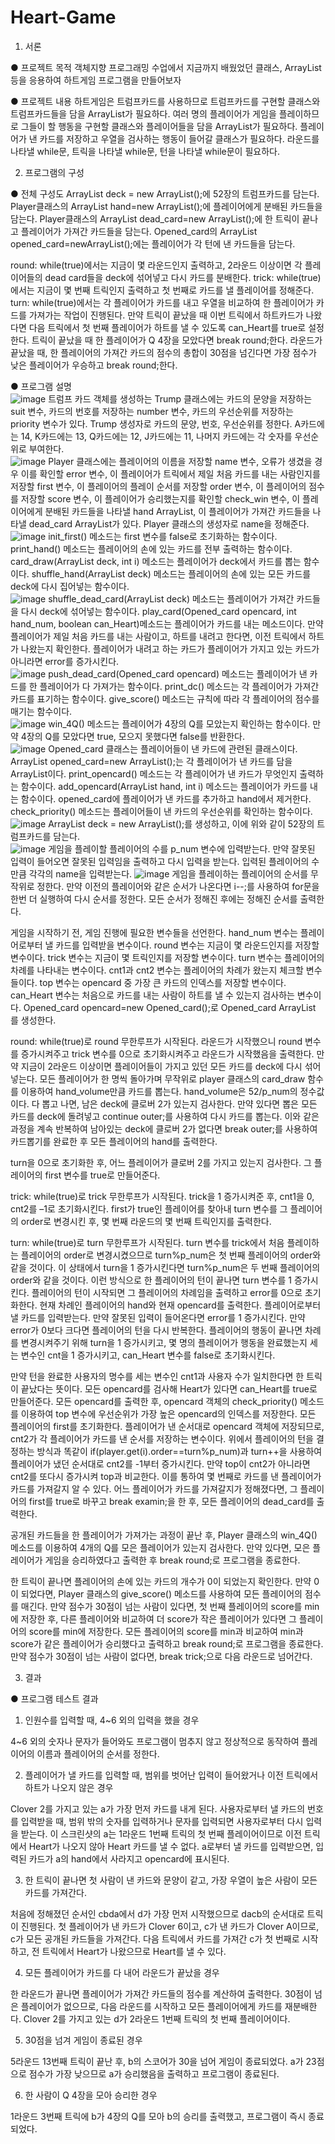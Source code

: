 # Heart-Game
1. 서론

● 프로젝트 목적
객체지향 프로그래밍 수업에서 지금까지 배웠었던 클래스, ArrayList 등을 응용하여 하트게임 프로그램을 만들어보자

● 프로젝트 내용
하트게임은 트럼프카드를 사용하므로 트럼프카드를 구현할 클래스와 트럼프카드들을 담을 ArrayList가 필요하다.
여러 명의 플레이어가 게임을 플레이하므로 그들이 할 행동을 구현할 클래스와 플레이어들을 담을 ArrayList가 필요하다.
플레이어가 낸 카드를 저장하고 우열을 검사하는 행동이 들어갈 클래스가 필요하다.
라운드를 나타낼 while문, 트릭을 나타낼 while문, 턴을 나타낼 while문이 필요하다.

2. 프로그램의 구성

● 전체 구성도
ArrayList<Trump> deck = new ArrayList<Trump>();에 52장의 트럼프카드를 담는다.
Player클래스의 ArrayList<Trump> hand=new ArrayList<Trump>();에 플레이어에게 분배된 카드들을 담는다.
Player클래스의 ArrayList<Trump> dead_card=new ArrayList<Trump>();에 한 트릭이 끝나고 플레이어가 가져간 카드들을 담는다.
Opened_card의 ArrayList<Trump> opened_card=newArrayList<Trump>();에는 플레이어가 각 턴에 낸 카드들을 담는다.

round: while(true)에서는 지금이 몇 라운드인지 출력하고, 2라운드 이상이면 각 플레이어들의 dead card들을 deck에 섞어넣고 다시 카드를 분배한다.
trick: while(true)에서는 지금이 몇 번째 트릭인지 출력하고 첫 번째로 카드를 낼 플레이어를 정해준다.
turn: while(true)에서는 각 플레이어가 카드를 내고 우열을 비교하여 한 플레이어가 카드를 가져가는 작업이 진행된다.
만약 트릭이 끝났을 때 이번 트릭에서 하트카드가 나왔다면 다음 트릭에서 첫 번째 플레이어가 하트를 낼 수 있도록 can_Heart를 true로 설정한다.
트릭이 끝났을 때 한 플레이어가 Q 4장을 모았다면 break round;한다.
라운드가 끝났을 때, 한 플레이어의 가져간 카드의 점수의 총합이 30점을 넘긴다면 가장 점수가 낮은 플레이어가 우승하고 break round;한다. 

● 프로그램 설명<br>
![image](https://user-images.githubusercontent.com/112921582/221403702-cee2bfd2-bdb4-4b07-b5b8-86bed851d9e2.png)
트럼프 카드 객체를 생성하는 Trump 클래스에는 카드의 문양을 저장하는 suit 변수, 카드의 번호를 저장하는 number 변수, 카드의 우선순위를 저장하는 priority 변수가 있다.
Trump 생성자로 카드의 문양, 번호, 우선순위를 정한다.
A카드에는 14, K카드에는 13, Q카드에는 12, J카드에는 11, 나머지 카드에는 각 숫자를 우선순위로 부여한다.<br>
![image](https://user-images.githubusercontent.com/112921582/221406660-c9c11d3a-f9f8-41de-b0df-16f907706ce0.png)
Player 클래스에는 플레이어의 이름을 저장할 name 변수, 오류가 생겼을 경우 이를 확인할 error 변수, 이 플레이어가 트릭에서 제일 처음 카드를 내는 사람인지를 저장할 first 변수, 이 플레이어의 플레이 순서를 저장할 order 변수, 이 플레이어의 점수를 저장할 score 변수, 이 플레이어가 승리했는지를 확인할  check_win 변수, 이 플레이어에게 분배된 카드들을 나타낼 hand ArrayList, 이 플레이어가 가져간 카드들을 나타낼 dead_card ArrayList가 있다.
Player 클래스의 생성자로 name을 정해준다.<br>
  ![image](https://user-images.githubusercontent.com/112921582/221406677-7ee2842a-374a-49e3-b6ed-ecc16f7772b6.png)
init_first() 메소드는 first 변수를 false로 초기화하는 함수이다.
print_hand() 메소드는 플레이어의 손에 있는 카드를 전부 출력하는 함수이다.
card_draw(ArrayList<Trump> deck, int i) 메소드는 플레이어가 deck에서 카드를 뽑는 함수이다.
shuffle_hand(ArrayList<Trump> deck) 메소드는 플레이어의 손에 있는 모든 카드를 deck에 다시 집어넣는 함수이다.<br>
  ![image](https://user-images.githubusercontent.com/112921582/221406686-0fbd9f74-2ce3-4823-84d7-99d3a092144b.png)
  shuffle_dead_card(ArrayList<Trump> deck) 메소드는 플레이어가 가져간 카드들을 다시 deck에 섞어넣는 함수이다.
play_card(Opened_card opencard, int hand_num, boolean can_Heart)메소드는 플레이어가 카드를 내는 메소드이다. 만약 플레이어가 제일 처음 카드를 내는 사람이고, 하트를 내려고 한다면, 이전 트릭에서 하트가 나왔는지 확인한다. 플레이어가 내려고 하는 카드가 플레이어가 가지고 있는 카드가 아니라면 error를 증가시킨다.<br>
  ![image](https://user-images.githubusercontent.com/112921582/221406696-f6c42711-46a3-48fa-a675-b548d3f543a5.png)
push_dead_card(Opened_card opencard) 메소드는 플레이어가 낸 카드를 한 플레이어가 다 가져가는 함수이다.
print_dc() 메소드는 각 플레이어가 가져간 카드를 표기하는 함수이다.
give_score() 메소드는 규칙에 따라 각 플레이어의 점수를 매기는 함수이다.<br>
![image](https://user-images.githubusercontent.com/112921582/221406704-ea9b465f-6fb6-467b-b860-ed7a2016b25b.png)
  win_4Q() 메소드는 플레이어가 4장의 Q를 모았는지 확인하는 함수이다. 만약 4장의 Q를 모았다면 true, 모으지 못했다면 false를 반환한다.<br>
  ![image](https://user-images.githubusercontent.com/112921582/221406717-eface99e-a809-4e91-b3b6-9a82a3cc24b5.png)
Opened_card 클래스는 플레이어들이 낸 카드에 관련된 클래스이다.
ArrayList<Trump> opened_card=new ArrayList<Trump>();는 각 플레이어가 낸 카드를 담을 ArrayList이다.
print_opencard() 메소드는 각 플레이어가 낸 카드가 무엇인지 출력하는 함수이다.
add_opencard(ArrayList<Trump> hand, int i) 메소드는 플레이어가 카드를 내는 함수이다. opened_card에 플레이어가 낸 카드를 추가하고 hand에서 제거한다.
check_priority() 메소드는 플레이어들이 낸 카드의 우선순위를 확인하는 함수이다.<br>
![image](https://user-images.githubusercontent.com/112921582/221406730-13e1f606-0e34-47d5-bf6c-6761c4582022.png)
ArrayList<Trump> deck = new ArrayList<Trump>();를 생성하고, 이에 위와 같이 52장의 트럼프카드를 담는다.<br>
![image](https://user-images.githubusercontent.com/112921582/221406767-6e8427c4-effe-40e2-939f-93e636d6b823.png)
  게임을 플레이할 플레이어의 수를 p_num 변수에 입력받는다.
만약 잘못된 입력이 들어오면 잘못된 입력임을 출력하고 다시 입력을 받는다.
입력된 플레이어의 수만큼 각각의 name을 입력받는다.
  ![image](https://user-images.githubusercontent.com/112921582/221406777-da0dfd82-0f3e-45bd-af05-762a23ca29af.png)
게임을 플레이하는 플레이어의 순서를 무작위로 정한다. 만약 이전의 플레이어와 같은 순서가 나온다면 i--;를 사용하여 for문을 한번 더 실행하여 다시 순서를 정한다. 모든 순서가 정해진 후에는 정해진 순서를 출력한다.
  
게임을 시작하기 전, 게임 진행에 필요한 변수들을 선언한다.
hand_num 변수는 플레이어로부터 낼 카드를 입력받을 변수이다.
round 변수는 지금이 몇 라운드인지를 저장할 변수이다.
trick 변수는 지금이 몇 트릭인지를 저장할 변수이다.
turn 변수는 플레이어의 차례를 나타내는 변수이다.
cnt1과 cnt2 변수는 플레이어의 차례가 왔는지 체크할 변수들이다. 
top 변수는 opencard 중 가장 큰 카드의 인덱스를 저장할 변수이다. 
can_Heart 변수는 처음으로 카드를 내는 사람이 하트를 낼 수 있는지 검사하는 변수이다.
Opened_card opencard=new Opened_card();로 Opened_card ArrayList 를 생성한다.


round: while(true)로 round 무한루프가 시작된다.
라운드가 시작했으니 round 변수를 증가시켜주고 trick 변수를 0으로 초기화시켜주고 라운드가 시작했음을 출력한다.
만약 지금이 2라운드 이상이면 플레이어들이 가지고 있던 모든 카드를 deck에 다시 섞어넣는다.
모든 플레이어가 한 명씩 돌아가며 무작위로 player 클래스의 card_draw 함수를 이용하여 hand_volume만큼 카드를 뽑는다.
hand_volume은 52/p_num의 정수값이다.
다 뽑고 나면, 남은 deck에 클로버 2가 있는지 검사한다.
만약 있다면 뽑은 모든 카드를 deck에 돌려넣고 continue outer;를 사용하여 다시 카드를 뽑는다. 이와 같은 과정을 계속 반복하여 남아있는 deck에 클로버 2가 없다면 break outer;를 사용하여 카드뽑기를 완료한 후 모든 플레이어의 hand를 출력한다.


turn을 0으로 초기화한 후, 어느 플레이어가 클로버 2를 가지고 있는지 검사한다.
그 플레이어의 first 변수를 true로 만들어준다.


trick: while(true)로 trick 무한루프가 시작된다.
trick을 1 증가시켜준 후, cnt1을 0, cnt2를 –1로 초기화시킨다.
first가 true인 플레이어를 찾아내 turn 변수를 그 플레이어의 order로 변경시킨 후, 몇 번째 라운드의 몇 번째 트릭인지를 출력한다.


turn: while(true)로 turn 무한루프가 시작된다.
turn 변수를 trick에서 처음 플레이하는 플레이어의 order로 변경시켰으므로 turn%p_num은 첫 번째 플레이어의 order와 같을 것이다. 이 상태에서 turn을 1 증가시킨다면 turn%p_num은 두 번째 플레이어의 order와 같을 것이다. 이런 방식으로 한 플레이어의 턴이 끝나면 turn 변수를 1 증가시킨다.
플레이어의 턴이 시작되면 그 플레이어의 차례임을 출력하고 error를 0으로 초기화한다.
현재 차례인 플레이어의 hand와 현재 opencard를 출력한다.
플레이어로부터 낼 카드를 입력받는다.
만약 잘못된 입력이 들어온다면 error를 1 증가시킨다.
만약 error가 0보다 크다면 플레이어의 턴을 다시 반복한다.
플레이어의 행동이 끝나면 차례를 변경시켜주기 위해 turn을 1 증가시키고, 몇 명의 플레이어가 행동을 완료했는지 세는 변수인 cnt을 1 증가시키고, can_Heart 변수를 false로 초기화시킨다.


만약 턴을 완료한 사용자의 명수를 세는 변수인 cnt1과 사용자 수가 일치한다면 한 트릭이 끝났다는 뜻이다.
모든 opencard를 검사해 Heart가 있다면 can_Heart를 true로 만들어준다.
모든 opencard를 출력한 후, opencard 객체의 check_priority() 메소드를 이용하여 top 변수에 우선순위가 가장 높은 opencard의 인덱스를 저장한다.
모든 플레이어의 first를 초기화한다.
플레이어가 낸 순서대로 opencard 객체에 저장되므로, cnt2가 각 플레이어가 카드를 낸 순서를 저장하는 변수이다.
위에서 플레이어의 턴을 결정하는 방식과 똑같이 
if(player.get(i).order==turn%p_num)과 turn++을 사용하여 플레이어가 냈던 순서대로 cnt2를 -1부터 증가시킨다.
만약 top이 cnt2가 아니라면 cnt2를 또다시 증가시켜 top과 비교한다.
이를 통하여 몇 번째로 카드를 낸 플레이어가 카드를 가져갈지 알 수 있다.
어느 플레이어가 카드를 가져갈지가 정해졌다면, 그 플레이어의 first를 true로 바꾸고 break examin;을 한 후, 모든 플레이어의 dead_card를 출력한다.


공개된 카드들을 한 플레이어가 가져가는 과정이 끝난 후, Player 클래스의 win_4Q() 메소드를 이용하여 4개의 Q를 모은 플레이어가 있는지 검사한다.
만약 있다면, 모은 플레이어가 게임을 승리하였다고 출력한 후 break round;로 프로그램을 종료한다.


한 트릭이 끝나면 플레이어의 손에 있는 카드의 개수가 0이 되었는지 확인한다.
만약 0이 되었다면, Player 클래스의 give_score() 메소드를 사용하여 모든 플레이어의 점수를 매긴다.
만약 점수가 30점이 넘는 사람이 있다면, 첫 번째 플레이어의 score를 min에 저장한 후, 다른 플레이어와 비교하여 더 score가 작은 플레이어가 있다면 그 플레이어의 score를 min에 저장한다.
모든 플레이어의 score를 min과 비교하여 min과 score가 같은 플레이어가 승리했다고 출력하고 break round;로 프로그램을 종료한다.
만약 점수가 30점이 넘는 사람이 없다면, break trick;으로 다음 라운드로 넘어간다.

3. 결과

● 프로그램 테스트 결과
1. 인원수를 입력할 때, 4~6 외의 입력을 했을 경우

4~6 외의 숫자나 문자가 들어와도 프로그램이 멈추지 않고 정상적으로 동작하여 플레이어의 이름과 플레이어의 순서를 정한다.

2. 플레이어가 낼 카드를 입력할 때, 범위를 벗어난 입력이 들어왔거나 이전 트릭에서 하트가 나오지 않은 경우

Clover 2를 가지고 있는 a가 가장 먼저 카드를 내게 된다.
사용자로부터 낼 카드의 번호를 입력받을 때, 범위 밖의 숫자를 입력하거나 문자를 입력되면 사용자로부터 다시 입력을 받는다.
이 스크린샷의 a는 1라운드 1번째 트릭의 첫 번째 플레이어이므로 이전 트릭에서 Heart가 나오지 않아 Heart 카드를 낼 수 없다.
a로부터 낼 카드를 입력받으면, 입력된 카드가 a의 hand에서 사라지고 opencard에 표시된다.

3. 한 트릭이 끝나면 첫 사람이 낸 카드와 문양이 같고, 가장 우열이 높은 사람이 모든 카드를 가져간다.

처음에 정해졌던 순서인 cbda에서 d가 가장 먼저 시작했으므로 dacb의 순서대로 트릭이 진행된다.
첫 플레이어가 낸 카드가 Clover 6이고, c가 낸 카드가 Clover A이므로, c가 모든 공개된 카드들을 가져간다.
다음 트릭에서 카드를 가져간 c가 첫 번째로 시작하고, 전 트릭에서 Heart가 나왔으므로 Heart를 낼 수 있다.

4. 모든 플레이어가 카드를 다 내어 라운드가 끝났을 경우

한 라운드가 끝나면 플레이어가 가져간 카드들의 점수를 계산하여 출력한다.
30점이 넘은 플레이어가 없으므로, 다음 라운드를 시작하고 모든 플레이어에게 카드를 재분배한다.
Clover 2를 가지고 있는 d가 2라운드 1번째 트릭의 첫 번째 플레이어이다.

5. 30점을 넘겨 게임이 종료된 경우

5라운드 13번째 트릭이 끝난 후, b의 스코어가 30을 넘어 게임이 종료되었다.
a가 23점으로 점수가 가장 낮으므로 a가 승리했음을 출력하고 프로그램이 종료된다.

6. 한 사람이 Q 4장을 모아 승리한 경우

1라운드 3번째 트릭에 b가 4장의 Q를 모아 b의 승리를 출력했고, 프로그램이 즉시 종료되었다.
  
  
